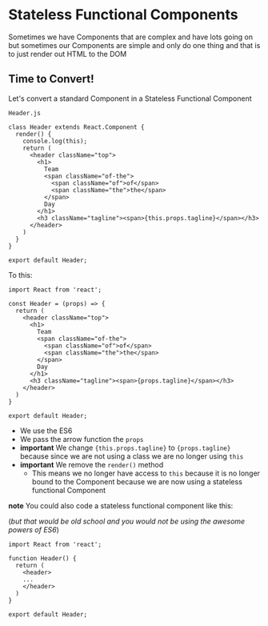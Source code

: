 # Stateless Functional Components
Sometimes we have Components that are complex and have lots going on but sometimes our Components are simple and only do one thing and that is to just render out HTML to the DOM

## Time to Convert!
Let's convert a standard Component in a Stateless Functional Component

`Header.js`

```
class Header extends React.Component {
  render() {
    console.log(this);
    return (
      <header className="top">
        <h1>
          Team
          <span className="of-the">
            <span className="of">of</span>
            <span className="the">the</span>
          </span>
          Day
        </h1>
        <h3 className="tagline"><span>{this.props.tagline}</span></h3>
      </header>
    )
  }
}

export default Header;
```

To this:

```
import React from 'react';

const Header = (props) => {
  return (
    <header className="top">
      <h1>
        Team
        <span className="of-the">
          <span className="of">of</span>
          <span className="the">the</span>
        </span>
        Day
      </h1>
      <h3 className="tagline"><span>{props.tagline}</span></h3>
    </header>
  )
}

export default Header;
```

* We use the ES6
* We pass the arrow function the `props`
* **important** We change `{this.props.tagline}` to `{props.tagline}` because since we are not using a class we are no longer using `this`
* **important** We remove the `render()` method
  - This means we no longer have access to `this` because it is no longer bound to the Component because we are now using a stateless functional Component

**note** You could also code a stateless functional component like this: 

(_but that would be old school and you would not be using the awesome powers of ES6_)

```
import React from 'react';

function Header() {
  return (
    <header>
    ...
    </header>
  )
}

export default Header;
```

